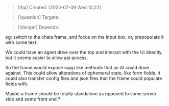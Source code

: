 
>[!tip] Created: [2025-07-09 Wed 10:22]

>[!question] Targets: 

>[!danger] Depends: 

eg: switch to the chats frame, and focus on the input box, or, prepopulate it with some text.

We could have an agent drive over the top and interact with the UI directly, but it seems easier to allow api access.

So the frame would expose napp like methods that an AI could drive against.
This could allow alterations of ephemeral state, like form fields.
It could also transfer config files and json files that the frame could populate fields with.

Maybe a frame should be totally standalone as opposed to some server side and some front end ?